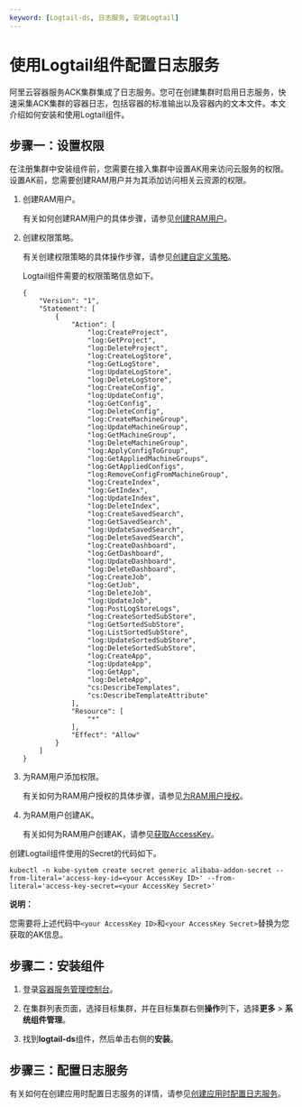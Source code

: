 ```yaml
---
keyword: [Logtail-ds, 日志服务, 安装Logtail]
---
```


# 使用Logtail组件配置日志服务

阿里云容器服务ACK集群集成了日志服务。您可在创建集群时启用日志服务，快速采集ACK集群的容器日志，包括容器的标准输出以及容器内的文本文件。本文介绍如何安装和使用Logtail组件。

## 步骤一：设置权限

在注册集群中安装组件前，您需要在接入集群中设置AK用来访问云服务的权限。设置AK前，您需要创建RAM用户并为其添加访问相关云资源的权限。

1.  创建RAM用户。

    有关如何创建RAM用户的具体步骤，请参见[创建RAM用户](/intl.zh-CN/用户管理/创建RAM用户.md)。

2.  创建权限策略。

    有关创建权限策略的具体操作步骤，请参见[创建自定义策略](/intl.zh-CN/权限策略管理/自定义策略/创建自定义策略.md)。

    Logtail组件需要的权限策略信息如下。

    ```
    {
        "Version": "1",
        "Statement": [
            {
                "Action": [
                    "log:CreateProject",
                    "log:GetProject",
                    "log:DeleteProject",
                    "log:CreateLogStore",
                    "log:GetLogStore",
                    "log:UpdateLogStore",
                    "log:DeleteLogStore",
                    "log:CreateConfig",
                    "log:UpdateConfig",
                    "log:GetConfig",
                    "log:DeleteConfig",
                    "log:CreateMachineGroup",
                    "log:UpdateMachineGroup",
                    "log:GetMachineGroup",
                    "log:DeleteMachineGroup",
                    "log:ApplyConfigToGroup",
                    "log:GetAppliedMachineGroups",
                    "log:GetAppliedConfigs",
                    "log:RemoveConfigFromMachineGroup",
                    "log:CreateIndex",
                    "log:GetIndex",
                    "log:UpdateIndex",
                    "log:DeleteIndex",
                    "log:CreateSavedSearch",
                    "log:GetSavedSearch",
                    "log:UpdateSavedSearch",
                    "log:DeleteSavedSearch",
                    "log:CreateDashboard",
                    "log:GetDashboard",
                    "log:UpdateDashboard",
                    "log:DeleteDashboard",
                    "log:CreateJob",
                    "log:GetJob",
                    "log:DeleteJob",
                    "log:UpdateJob",
                    "log:PostLogStoreLogs",
                    "log:CreateSortedSubStore",
                    "log:GetSortedSubStore",
                    "log:ListSortedSubStore",
                    "log:UpdateSortedSubStore",
                    "log:DeleteSortedSubStore",
                    "log:CreateApp",
                    "log:UpdateApp",
                    "log:GetApp",
                    "log:DeleteApp",
                    "cs:DescribeTemplates",
                    "cs:DescribeTemplateAttribute"
                ],
                "Resource": [
                    "*"
                ],
                "Effect": "Allow"
            }
        ]
    }
    ```

3.  为RAM用户添加权限。

    有关如何为RAM用户授权的具体步骤，请参见[为RAM用户授权](/intl.zh-CN/用户管理/为RAM用户授权.md)。

4.  为RAM用户创建AK。

    有关如何为RAM用户创建AK，请参见[获取AccessKey]()。


创建Logtail组件使用的Secret的代码如下。

```
kubectl -n kube-system create secret generic alibaba-addon-secret --from-literal='access-key-id=<your AccessKey ID>' --from-literal='access-key-secret=<your AccessKey Secret>'
```

**说明：**

您需要将上述代码中`<your AccessKey ID>`和`<your AccessKey Secret>`替换为您获取的AK信息。

## 步骤二：安装组件

1.  登录[容器服务管理控制台](https://cs.console.aliyun.com)。

2.  在集群列表页面，选择目标集群，并在目标集群右侧**操作**列下，选择**更多** \> **系统组件管理**。

3.  找到**logtail-ds**组件，然后单击右侧的**安装**。


## 步骤三：配置日志服务

有关如何在创建应用时配置日志服务的详情，请参见[创建应用时配置日志服务](/intl.zh-CN/Kubernetes集群用户指南/可观测性/日志管理/通过日志服务采集Kubernetes容器日志.md)。

